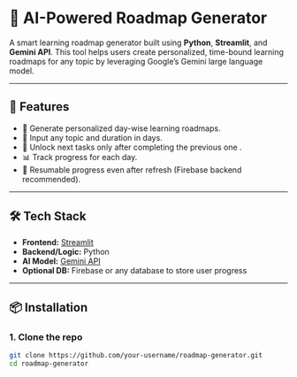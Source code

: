 # 🧠 AI-Powered Roadmap Generator

A smart learning roadmap generator built using **Python**, **Streamlit**, and **Gemini API**. This tool helps users create personalized, time-bound learning roadmaps for any topic by leveraging Google’s Gemini large language model.

---

## 🚀 Features

- 📌 Generate personalized day-wise learning roadmaps.
- 🧩 Input any topic and duration in days.
- 🔐 Unlock next tasks only after completing the previous one .
- 📊 Track progress for each day.
- 🔄 Resumable progress even after refresh (Firebase backend recommended).

---

## 🛠️ Tech Stack

- **Frontend:** [Streamlit](https://streamlit.io/)
- **Backend/Logic:** Python
- **AI Model:** [Gemini API](https://ai.google.dev/)
- **Optional DB:** Firebase or any database to store user progress

---

## 📦 Installation

### 1. Clone the repo

```bash
git clone https://github.com/your-username/roadmap-generator.git
cd roadmap-generator
